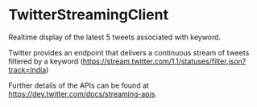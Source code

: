 # TwitterStreamingClient
Realtime display of the latest 5 tweets associated with keyword.

Twitter provides an endpoint that delivers a continuous stream of tweets filtered by a keyword (https://stream.twitter.com/1.1/statuses/filter.json?track=India)

Further details of the APIs can be found at https://dev.twitter.com/docs/streaming-apis.
